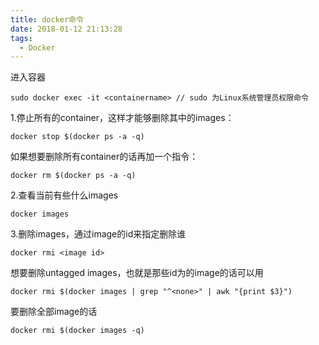 ```yaml
---
title: docker命令
date: 2018-01-12 21:13:28
tags:
  - Docker
---
```


进入容器

    sudo docker exec -it <containername> // sudo 为Linux系统管理员权限命令

1.停止所有的container，这样才能够删除其中的images：

    docker stop $(docker ps -a -q)

如果想要删除所有container的话再加一个指令：

    docker rm $(docker ps -a -q)

2.查看当前有些什么images

    docker images

3.删除images，通过image的id来指定删除谁

    docker rmi <image id>

想要删除untagged images，也就是那些id为<None>的image的话可以用

    docker rmi $(docker images | grep "^<none>" | awk "{print $3}")

要删除全部image的话

    docker rmi $(docker images -q)
